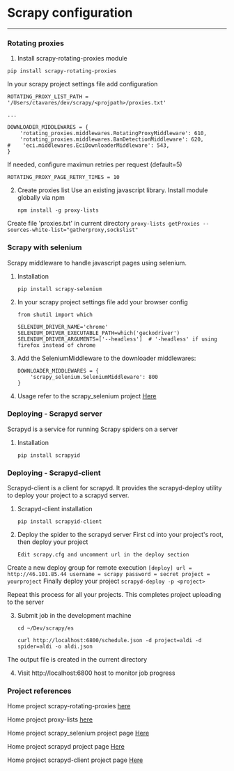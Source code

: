 # Scrapy configuration

----------

### Rotating proxies
1. Install scrapy-rotating-proxies module
```
pip install scrapy-rotating-proxies
```

In your scrapy project settings file add configuration
```
ROTATING_PROXY_LIST_PATH = '/Users/ctavares/dev/scrapy/<projpath>/proxies.txt'

...

DOWNLOADER_MIDDLEWARES = {
    'rotating_proxies.middlewares.RotatingProxyMiddleware': 610,
    'rotating_proxies.middlewares.BanDetectionMiddleware': 620,
#    'eci.middlewares.EciDownloaderMiddleware': 543,
}
```

If needed, configure maximun retries per request (default=5)
```
ROTATING_PROXY_PAGE_RETRY_TIMES = 10
```


2. Create proxies list
Use an existing javascript library. Install module globally via npm
    ```
    npm install -g proxy-lists
    ```
Create file 'proxies.txt' in current directory
    ```
    proxy-lists getProxies --sources-white-list="gatherproxy,sockslist"
    ```

### Scrapy with selenium
Scrapy middleware to handle javascript pages using selenium.

1. Installation
    ```
    pip install scrapy-selenium
    ```
2. In your scrapy project settings file add your browser config
    ```
    from shutil import which

    SELENIUM_DRIVER_NAME='chrome'
    SELENIUM_DRIVER_EXECUTABLE_PATH=which('geckodriver')
    SELENIUM_DRIVER_ARGUMENTS=['--headless']  # '-headless' if using firefox instead of chrome
    ```
3. Add the SeleniumMiddleware to the downloader middlewares:
    ```
    DOWNLOADER_MIDDLEWARES = {
        'scrapy_selenium.SeleniumMiddleware': 800
    }
    ```

4. Usage refer to the scrapy_selenium project [Here](https://github.com/clemfromspace/scrapy-selenium)


### Deploying - Scrapyd server
Scrapyd is a service for running Scrapy spiders on a server
1. Installation
    ```
    pip install scrapyid
    ```

### Deploying - Scrapyd-client
Scrapyd-client is a client for scrapyd. It provides the scrapyd-deploy utility to deploy your project to a scrapyd server.

1. Scrapyd-client installation
    ```
    pip install scrapyid-client
    ```

2. Deploy the spider to the scrapyd server
First cd into your project's root, then deploy your project
    ```
    Edit scrapy.cfg and uncomment url in the deploy section
    ```
Create a new deploy group for remote execution
    ```
    [deploy]
    url = http://46.101.85.44
    username = scrapy
    password = secret
    project = yourproject
    ```
Finally deploy your project
    ```
    scrapyd-deploy -p <project> 
    ```

Repeat this process for all your projects. This completes project uploading to the server

3. Submit job in the development machine
    ```
    cd ~/Dev/scrapy/es

    curl http://localhost:6800/schedule.json -d project=aldi -d spider=aldi -o aldi.json
    ```
The output file is created in the current directory


4. Visit http://localhost:6800 host to monitor job progress



### Project references

Home project scrapy-rotating-proxies [here](https://github.com/TeamHG-Memex/scrapy-rotating-proxies)

Home project proxy-lists [here](https://github.com/chill117/proxy-lists)

Home project scrapy_selenium project page [Here](https://github.com/clemfromspace/scrapy-selenium)


Home project scrapyd project page [Here](https://github.com/scrapy/scrapyd)

Home project scrapyd-client project page [Here](https://github.com/scrapy/scrapyd-client)
